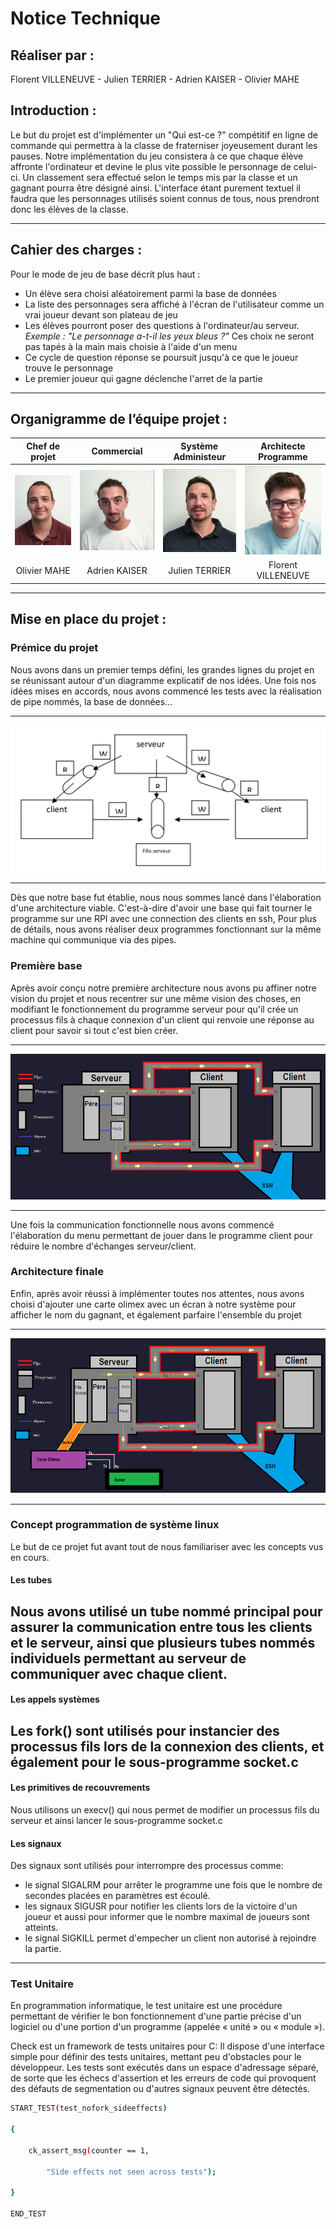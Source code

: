 # Notice Technique

## Réaliser par :
Florent VILLENEUVE - Julien TERRIER - Adrien KAISER - Olivier MAHE

## Introduction :

Le but du projet est d'implémenter un "Qui est-ce ?" compétitif en ligne de commande qui permettra à la classe de fraterniser joyeusement durant les pauses.
Notre implémentation du jeu consistera à ce que chaque élève affronte l'ordinateur et devine le plus vite possible le personnage de celui-ci. Un classement sera effectué selon le temps mis par la classe et un gagnant pourra être désigné ainsi. L'interface étant purement textuel il faudra que les personnages utilisés soient connus de tous, nous prendront donc les élèves de la classe.

---


## Cahier des charges :

Pour le mode de jeu de base décrit plus haut :
- Un élève sera choisi aléatoirement parmi la base de données
- La liste des personnages sera affiché à l'écran de l'utilisateur comme un vrai joueur devant son plateau de jeu
- Les élèves pourront poser des questions à l'ordinateur/au serveur. 
    *Exemple : "Le personnage a-t-il les yeux bleus ?"* Ces choix ne seront pas tapés à la main mais choisie à l'aide d'un menu
- Ce cycle de question réponse se poursuit jusqu'à ce que le joueur trouve le personnage
- Le premier joueur qui gagne déclenche l'arret de la partie

---

## Organigramme de l’équipe projet :

Chef de projet | Commercial | Système Administeur | Architecte Programme
 :---: | :---: | :---:  | :---: 
![oliv](./assets/images/notice/oliv.png "oliv")| ![moi](./assets/images/notice/moi.png "moi") | ![julien](./assets/images/notice/julien.png "julien") | ![flo](./assets/images/notice/flo.png "flo") 
Olivier MAHE | Adrien KAISER | Julien TERRIER | Florent VILLENEUVE
         
---

## Mise en place du projet :

### Prémice du projet
Nous avons dans un premier temps défini, les grandes lignes du projet en se réunissant autour d'un diagramme explicatif de nos idées.
Une fois nos idées mises en accords, nous avons commencé les tests avec la réalisation de pipe nommés,  la base de données...

---

![arch](./assets/images/notice/arch.png "arch")

---

Dès que notre base fut établie, nous nous sommes lancé dans l'élaboration d'une architecture viable. C'est-à-dire d'avoir une base qui fait tourner le programme sur une RPI avec une connection des clients en ssh,
Pour plus de détails, nous avons réaliser deux programmes fonctionnant sur la même machine qui communique via des pipes.

### Première base

Après avoir conçu notre première architecture nous avons pu affiner notre vision du projet et nous recentrer sur une même vision des choses,
en modifiant le fonctionnement du programme serveur pour qu'il crée un processus fils à chaque connexion d'un client qui renvoie une réponse au client pour savoir si tout c'est bien créer.

---

![arch2](./assets/images/notice/arch2.png "arch2")

---

Une fois la communication fonctionnelle nous avons commencé l'élaboration du menu permettant de jouer dans le programme client pour réduire le nombre d'échanges serveur/client.

### Architecture finale

Enfin, après avoir réussi à implémenter toutes nos attentes, nous avons choisi d'ajouter une carte olimex avec un écran à notre système pour afficher le nom du gagnant, et également parfaire l'ensemble du projet 

---

![arch3](./assets/images/notice/arch3.png "arch3")

---

### Concept programmation de système linux

Le but de ce projet fut avant tout de nous familiariser avec les concepts vus en cours.

#### Les tubes

Nous avons utilisé un tube nommé principal pour assurer la communication entre tous les clients et le serveur, ainsi que plusieurs tubes nommés individuels permettant au serveur de communiquer avec chaque client.
---

#### Les appels systèmes

Les fork() sont utilisés pour instancier des processus fils lors de la connexion des clients,
et également pour le sous-programme socket.c
---

#### Les primitives de recouvrements

Nous utilisons un execv() qui nous permet de modifier un processus fils du serveur et ainsi lancer le sous-programme socket.c

#### Les signaux

Des signaux sont utilisés pour interrompre des processus comme:

- le signal SIGALRM pour arrêter le programme une fois que le nombre de secondes placées en paramètres est écoulé.
- les signaux SIGUSR pour notifier les clients lors de la victoire d'un joueur et aussi pour informer que le nombre maximal de joueurs sont atteints.
- le signal SIGKILL permet d'empecher un client non autorisé à rejoindre la partie.

---

### Test Unitaire

En programmation informatique, le test unitaire est une procédure permettant de vérifier le bon fonctionnement d'une partie précise d'un logiciel ou d'une portion d'un programme (appelée « unité » ou « module »).

Check est un framework de tests unitaires pour C: 
Il dispose d'une interface simple pour définir des tests unitaires, mettant peu d'obstacles pour le développeur. Les tests sont exécutés dans un espace d'adressage séparé, de sorte que les échecs d'assertion et les erreurs de code qui provoquent des défauts de segmentation ou d'autres signaux peuvent être détectés.

```bash linenums="1"
START_TEST(test_nofork_sideeffects)

{

	ck_assert_msg(counter == 1,

		"Side effects not seen across tests");

}

END_TEST
```
